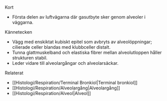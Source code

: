 Kort
- Första delen av luftvägarna där gasutbyte sker genom alveoler i väggarna.

Kännetecken
- Vägg med enskiktat kubiskt epitel som avbryts av alveolöppningar; cilierade celler blandas med klubbceller distalt.
- Tunna glattmuskelband och elastiska fibrer mellan alveolutloppen håller strukturen stabil.
- Leder vidare till alveolargångar och alveolarsäckar.

Relaterat
- [[Histologi/Respiration/Terminal Bronkiol|Terminal bronkiol]]
- [[Histologi/Respiration/Alveolargång|Alveolargång]]
- [[Histologi/Respiration/Alveol|Alveol]]
